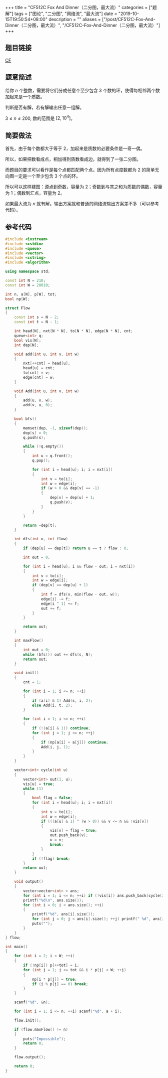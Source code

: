 +++
title = "CF512C Fox And Dinner（二分图，最大流）"
categories = ["题解"]
tags = ["图论", "二分图", "网络流", "最大流"]
date = "2019-10-15T19:50:54+08:00"
description = ""
aliases = ["/post/CF512C-Fox-And-Dinner（二分图，最大流）", "/CF512C-Fox-And-Dinner（二分图，最大流）"]
+++


## 题目链接

[CF](https://codeforces.com/contest/512/problem/C)

## 题意简述

给你 $n$ 个整数，需要将它们分成任意个至少包含 $3$ 个数的环，使得每相邻两个数加起来是一个质数。

判断是否有解，若有解输出任意一组解。

$3\le n\le 200$, 数的范围是 $[2,10^4]$。

<!--more-->

## 简要做法

首先，由于每个数都大于等于 $2$，加起来是质数的必要条件是一奇一偶。

所以，如果把数看成点，相加得到质数看成边，就得到了一张二分图。

而题目的要求可以看作是每个点都匹配两个点。因为所有点度数都为 $2$ 的简单无向图一定是一个至少包含 $3$ 个点的环。

所以可以这样建图：源点到奇数，容量为 $2$；奇数到与其之和为质数的偶数，容量为 $1$；偶数到汇点，容量为 $2$。

如果最大流为 $n$ 就有解。输出方案就和普通的网络流输出方案差不多（可以参考代码）。

## 参考代码

```cpp
#include <iostream>
#include <cstdio>
#include <queue>
#include <vector>
#include <cstring>
#include <algorithm>

using namespace std;

const int N = 210;
const int W = 20010;

int n, a[N], p[W], tot;
bool np[W];

struct Flow
{
    const int s = N - 2;
    const int t = N - 1;

    int head[N], nxt[N * N], to[N * N], edge[N * N], cnt;
    queue<int> q;
    bool vis[N];
    int dep[N];

    void add(int u, int v, int w)
    {
        nxt[++cnt] = head[u];
        head[u] = cnt;
        to[cnt] = v;
        edge[cnt] = w;
    }

    void Add(int u, int v, int w)
    {
        add(u, v, w);
        add(v, u, 0);
    }

    bool bfs()
    {
        memset(dep, -1, sizeof(dep));
        dep[s] = 0;
        q.push(s);

        while (!q.empty())
        {
            int u = q.front();
            q.pop();

            for (int i = head[u]; i; i = nxt[i])
            {
                int v = to[i];
                int w = edge[i];
                if (w > 0 && dep[v] == -1)
                {
                    dep[v] = dep[u] + 1;
                    q.push(v);
                }
            }
        }

        return ~dep[t];
    }

    int dfs(int u, int flow)
    {
        if (dep[u] == dep[t]) return u == t ? flow : 0;

        int out = 0;

        for (int i = head[u]; i && flow - out; i = nxt[i])
        {
            int v = to[i];
            int w = edge[i];
            if (dep[v] == dep[u] + 1)
            {
                int f = dfs(v, min(flow - out, w));
                edge[i] -= f;
                edge[i ^ 1] += f;
                out += f;
            }
        }

        return out;
    }

    int maxFlow()
    {
        int out = 0;
        while (bfs()) out += dfs(s, N);
        return out;
    }

    void init()
    {
        cnt = 1;

        for (int i = 1; i <= n; ++i)
        {
            if (a[i] & 1) Add(s, i, 2);
            else Add(i, t, 2);
        }

        for (int i = 1; i <= n; ++i)
        {
            if (!(a[i] & 1)) continue;
            for (int j = 1; j <= n; ++j)
            {
                if (np[a[i] + a[j]]) continue;
                Add(i, j, 1);
            }
        }
    }

    vector<int> cycle(int u)
    {
        vector<int> out(1, u);
        vis[u] = true;
        while (1)
        {
            bool flag = false;
            for (int i = head[u]; i; i = nxt[i])
            {
                int v = to[i];
                int w = edge[i];
                if (((a[u] & 1) ^ (w > 0)) && v <= n && !vis[v])
                {
                    vis[v] = flag = true;
                    out.push_back(v);
                    u = v;
                    break;
                }
            }
            if (!flag) break;
        }
        return out; 
    }

    void output()
    {
        vector<vector<int> > ans;
        for (int i = 1; i <= n; ++i) if (!vis[i]) ans.push_back(cycle(i));
        printf("%d\n", ans.size());
        for (int i = 0; i < ans.size(); ++i)
        {
            printf("%d", ans[i].size());
            for (int j = 0; j < ans[i].size(); ++j) printf(" %d", ans[i][j]);
            puts("");
        }
    }
} flow;

int main()
{
    for (int i = 2; i < W; ++i)
    {
        if (!np[i]) p[++tot] = i;
        for (int j = 1; j <= tot && i * p[j] < W; ++j)
        {
            np[i * p[j]] = true;
            if (i % p[j] == 0) break;
        }
    }

    scanf("%d", &n);

    for (int i = 1; i <= n; ++i) scanf("%d", a + i);

    flow.init();

    if (flow.maxFlow() != n)
    {
        puts("Impossible");
        return 0;
    }

    flow.output();

    return 0;
}
```

